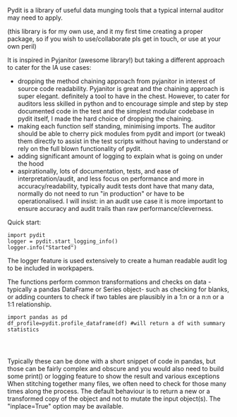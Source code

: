 
Pydit is a library of useful data munging tools that a typical internal auditor may need to apply.  

(this library is for my own use, and it my first time creating a proper package, so if you wish to use/collaborate pls get in touch, or use at your own peril)  

It is inspired in Pyjanitor (awesome library!) but taking a different approach to cater for the IA use cases:
- dropping the method chaining approach from pyjanitor in interest of source code
readability. Pyjanitor is great and the chaining approach is super elegant. definitely a tool to have in the chest. However, to cater for auditors less skilled in python and to encourage simple and step by step documented code in the test and the simplest modular codebase in pydit itself, I made the hard choice of dropping the chaining.
- making each function self standing, minimising imports. The auditor should be able to cherry pick modules from pydit and import (or tweak) them directly to assist in the test scripts without having to understand or rely on the full blown functionality of pydit.
- adding significant amount of logging to explain what is going on under the hood
- aspirationally, lots of documentation, tests, and ease of interpretation/audit, and less focus on performance and more in accuracy/readability, typically audit tests dont have that many data, normally do not need to run "in production" or have to be operationalised. I will insist: in an audit use case it is more important to ensure accuracy and audit trails than raw performance/cleverness.


Quick start:
```
import pydit
logger = pydit.start_logging_info()
logger.info("Started")
```

The logger feature is used extensively to create a human readable audit log to be included in workpapers.


The functions perform common transformations and checks on data -typically 
a pandas DataFrame or Series object- such as checking for blanks, or adding 
counters to check if two tables are plausibly in a 1:n or a n:n or a 1:1 
relationship. 

```
import pandas as pd
df_profile=pydit.profile_dataframe(df) #will return a df with summary statistics




```



Typically these can be done with a short snippet of code in
pandas, but those can be fairly complex and obscure and you would also need to 
build some print() or logging feature to show the result and various exceptions
When stitching together many files, we often need to check for those many times
along the process. 
The default behaviour is to return a new or a transformed copy of the object and
not to mutate the input object(s). The "inplace=True" option may be available.




